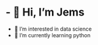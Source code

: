 # - 👋 Hi, I’m Jems
- 👀 I’m interested in data science
- 🌱 I’m currently learning python
<!---- 💞️ I’m looking to collaborate on ...
- 📫 How to reach me ...
--->

<!---
jemssakariya/jemssakariya is a ✨ special ✨ repository because its `README.md` (this file) appears on your GitHub profile.
You can click the Preview link to take a look at your changes.
--->
